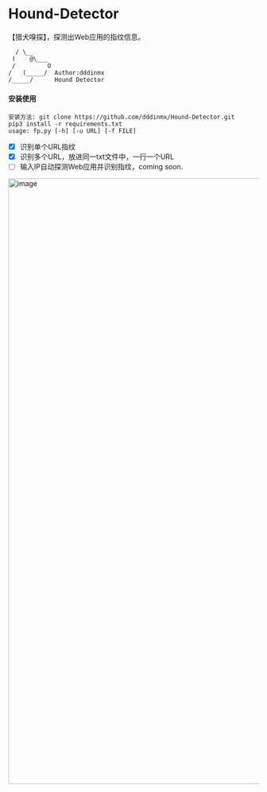 # Hound-Detector
【猎犬嗅探】，探测出Web应用的指纹信息。  

      / \__
     (    @\___
     /         O
    /   (_____/  Author:dddinmx
    /_____/      Hound Detector  

#### 安装使用  
``安装方法: git clone https://github.com/dddinmx/Hound-Detector.git``  
``pip3 install -r requirements.txt``  
``usage: fp.py [-h] [-u URL] [-f FILE]``  
  
- [x] 识别单个URL指纹
- [x] 识别多个URL，放进同一txt文件中，一行一个URL
- [ ] 输入IP自动探测Web应用并识别指纹，coming soon.  

<img width="1219" alt="image" src="https://github.com/dddinmx/Hound-Detector/assets/19663680/f5db0a6a-acdc-4b81-984b-1d1587af97dc">
